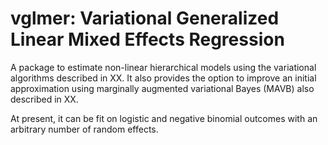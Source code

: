 # vglmer: Variational Generalized Linear Mixed Effects Regression

A package to estimate non-linear hierarchical models using the variational algorithms described in XX. It also provides the option to improve an initial approximation using marginally augmented variational Bayes (MAVB) also described in XX.

At present, it can be fit on logistic and negative binomial outcomes with an arbitrary number of random effects.
